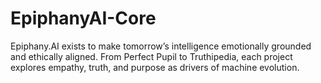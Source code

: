 # EpiphanyAI-Core
Epiphany.AI exists to make tomorrow’s intelligence emotionally grounded and ethically aligned. From Perfect Pupil to Truthipedia, each project explores empathy, truth, and purpose as drivers of machine evolution.
